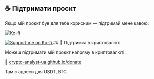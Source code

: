 ## ☕ Підтримати проєкт

Якщо мій проєкт був для тебе корисним — підтримай мене кавою:

[![Ko-fi](https://img.shields.io/badge/Ko--fi-Support%20Me-ff5f5f?logo=ko-fi&logoColor=white)](https://ko-fi.com/konstantinkorovin)

<a href="https://ko-fi.com/konstantinkorovin" target="_blank">
  <img src="https://ko-fi.com/img/githubbutton_sm.svg" alt="Support me on Ko-fi">
</a>
## 💸 Підтримка в криптовалюті

Можеш підтримати мій проєкт напряму в криптовалюті:

🔗 [crypto-analyst-ua.github.io/donate]([https://crypto-analyst-ua.github.io/dohttps://crypto-analyst-ua.github.io/donatenate](https://crypto-analyst-ua.github.io/crypto-insights/Sponsor.html))

Там є адреси для USDT, BTC.
